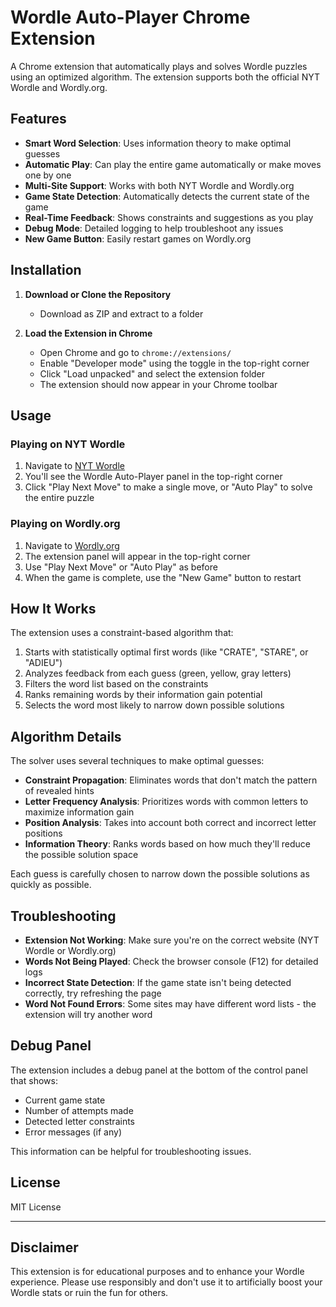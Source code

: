 # Wordle Auto-Player Chrome Extension

A Chrome extension that automatically plays and solves Wordle puzzles using an optimized algorithm. The extension supports both the official NYT Wordle and Wordly.org.

## Features

- **Smart Word Selection**: Uses information theory to make optimal guesses
- **Automatic Play**: Can play the entire game automatically or make moves one by one
- **Multi-Site Support**: Works with both NYT Wordle and Wordly.org
- **Game State Detection**: Automatically detects the current state of the game
- **Real-Time Feedback**: Shows constraints and suggestions as you play
- **Debug Mode**: Detailed logging to help troubleshoot any issues
- **New Game Button**: Easily restart games on Wordly.org

## Installation

1. **Download or Clone the Repository**

   - Download as ZIP and extract to a folder

2. **Load the Extension in Chrome**
   - Open Chrome and go to `chrome://extensions/`
   - Enable "Developer mode" using the toggle in the top-right corner
   - Click "Load unpacked" and select the extension folder
   - The extension should now appear in your Chrome toolbar

## Usage

### Playing on NYT Wordle

1. Navigate to [NYT Wordle](https://www.nytimes.com/games/wordle/index.html)
2. You'll see the Wordle Auto-Player panel in the top-right corner
3. Click "Play Next Move" to make a single move, or "Auto Play" to solve the entire puzzle

### Playing on Wordly.org

1. Navigate to [Wordly.org](https://wordly.org/)
2. The extension panel will appear in the top-right corner
3. Use "Play Next Move" or "Auto Play" as before
4. When the game is complete, use the "New Game" button to restart

## How It Works

The extension uses a constraint-based algorithm that:

1. Starts with statistically optimal first words (like "CRATE", "STARE", or "ADIEU")
2. Analyzes feedback from each guess (green, yellow, gray letters)
3. Filters the word list based on the constraints
4. Ranks remaining words by their information gain potential
5. Selects the word most likely to narrow down possible solutions

## Algorithm Details

The solver uses several techniques to make optimal guesses:

- **Constraint Propagation**: Eliminates words that don't match the pattern of revealed hints
- **Letter Frequency Analysis**: Prioritizes words with common letters to maximize information gain
- **Position Analysis**: Takes into account both correct and incorrect letter positions
- **Information Theory**: Ranks words based on how much they'll reduce the possible solution space

Each guess is carefully chosen to narrow down the possible solutions as quickly as possible.

## Troubleshooting

- **Extension Not Working**: Make sure you're on the correct website (NYT Wordle or Wordly.org)
- **Words Not Being Played**: Check the browser console (F12) for detailed logs
- **Incorrect State Detection**: If the game state isn't being detected correctly, try refreshing the page
- **Word Not Found Errors**: Some sites may have different word lists - the extension will try another word

## Debug Panel

The extension includes a debug panel at the bottom of the control panel that shows:

- Current game state
- Number of attempts made
- Detected letter constraints
- Error messages (if any)

This information can be helpful for troubleshooting issues.

## License

MIT License

---

## Disclaimer

This extension is for educational purposes and to enhance your Wordle experience. Please use responsibly and don't use it to artificially boost your Wordle stats or ruin the fun for others.
